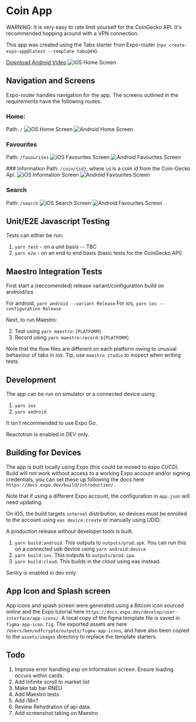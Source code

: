 # Coin App

WARNING: It is very easy to rate limit yourself for the CoinGecko API. It's recommended hopping around with a VPN connection.


This app was created using the Tabs starter from Expo-router (`npx create-expo-app@latest --template tabs@49`).

<a href="./outputs/maestro_recordings/android.mp4" target="_blank" download="">Download Android Video</a>
![iOS Home Screen](./outputs/maestro_recordings/android.png)

## Navigation and Screens

Expo-router handles navigation for the app. The screens outlined in the requirements have the following routes.

### Home:

Path: `/`
![iOS Home Screen](./outputs/ios_screenshots/home.png)
![Android Home Screen](./outputs/android_screenshots/home.png)

### Favourites

Path: `/favourites`
![iOS Favourites Screen](./outputs/ios_screenshots/favourites.png)
![Android Favourites Screen](./outputs/android_screenshots/favourites.png)

### Information
Path: `/coin/{id}`, where `id` is a coin id from the Coin-Gecko Api.
![iOS Information Screen](./outputs/ios_screenshots/information.png)
![Android Favourites Screen](./outputs/android_screenshots/information.png)

### Search

Path: `/search`
![iOS Search Screen](./outputs/ios_screenshots/search.png)
![Android Favourites Screen](./outputs/android_screenshots/search.png)

## Unit/E2E Javascript Testing

Tests can either be run:

1. `yarn test` - on a unit basis -- TBC
2. `yarn e2e` - on an end to end basis (basic tests for the CoinGecko API)

## Maestro Integration Tests

First start a (reccomended) release variant/configuration build on android/ios

For android, `yarn android --variant Release`
For ios, `yarn ios --configuration Release`

Next, to run Maestro:

2. Test using `yarn maestro:{PLATFORM}`
3. Record using `yarn maestro:record:${PLATFORM}`

Note that the flow files are different on each platform owing to unusual behaviour of tabs in ios. Tip, use `maestro studio` to inspect when writing tests.


## Development

The app can be run on simulator or a connected device using:

1. `yarn ios`
2. `yarn android`

It isn't recommended to use Expo Go.

Reactotron is enabled in DEV only.

## Building for Devices

The app is built locally using Expo (this could be moved to expo CI/CD). Build will not work without access to a working Expo account and/or signing credentials, you can set these up following the docs here `https://docs.expo.dev/build/introduction/.` 

Note that if using a different Expo account, the configuration in `app.json` will need updating.

On iOS, the build targets `internal` distribution, so devices must be enrolled to the account using `eas device:create` or manually using UDID.

A production release without developer tools is built.

1. `yarn build:android`. This outputs to `outputs/prod.apk`. You can run this on a connected usb device using `yarn android:device`
2. `yarn build:ios`. This outputs to `outputs/prod.ipa`.
3. `yarn build:cloud`. This builds in the cloud using eas instead.

Sentry is enabled in dev only

## App Icon and Splash screen

App icons and spash screen were generated using a Bitcoin icon sourced online and the Expo tutorial here `https://docs.expo.dev/develop/user-interface/app-icons/`.
A local copy of the figma template file is saved in `figma-app-icon.fig`. The exported assets are here `/Users/ben/edfcrypto/outputs/figma-app-icons`, and have also been copied to the `assets/images` directory to replace the template starters.

## Todo
1. Improve error handling esp on Information screen. Ensure loading occurs within cards.
3. Add Infinite scroll to market list
5. Make tab bar RNEU
6. Add Maestro tests
7. Add i18n?
10. Review Rehydration of api data.
11. Add screenshot taking on Maestro
